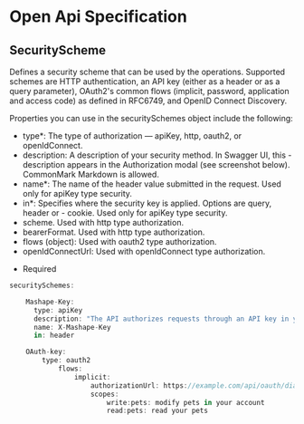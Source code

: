 # Open Api Specification 

## SecurityScheme 

Defines a security scheme that can be used by the operations. Supported schemes are HTTP authentication, an API key (either as a header or as a query parameter), OAuth2's common flows (implicit, password, application and access code) as defined in RFC6749, and OpenID Connect Discovery.


Properties you can use in the securitySchemes object include the following:

- type*: The type of authorization — apiKey, http, oauth2, or openIdConnect.
- description: A description of your security method. In Swagger UI, this - description appears in the Authorization modal (see screenshot below). CommonMark Markdown is allowed.
- name*: The name of the header value submitted in the request. Used only for apiKey type security.
- in*: Specifies where the security key is applied. Options are query, header or - cookie. Used only for apiKey type security.
- scheme. Used with http type authorization.
- bearerFormat. Used with http type authorization.
- flows (object): Used with oauth2 type authorization.
- openIdConnectUrl: Used with openIdConnect type authorization.

* Required


```javascript
securitySchemes:

    Mashape-Key:
      type: apiKey
      description: "The API authorizes requests through an API key in your header. Enter your Mashape key here. "
      name: X-Mashape-Key
      in: header

    OAuth-key:
        type: oauth2
            flows:
                implicit:
                    authorizationUrl: https://example.com/api/oauth/dialog
                    scopes:
                        write:pets: modify pets in your account
                        read:pets: read your pets
```